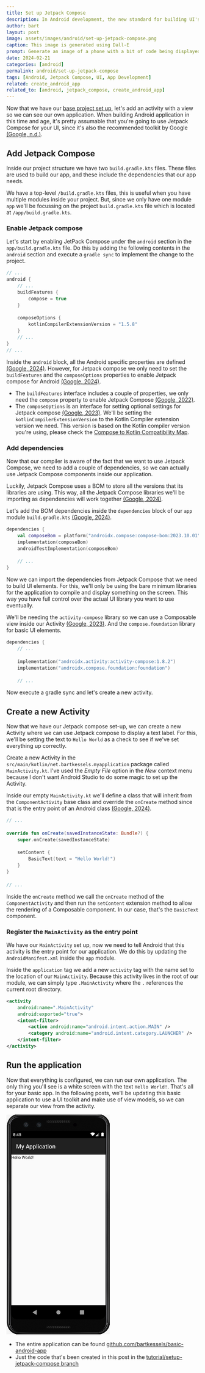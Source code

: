 ```yaml
---
title: Set up Jetpack Compose
description: In Android development, the new standard for building UI's is Jetpack Compose. But how do you actually set it up for your application?
author: bart
layout: post
image: assets/images/android/set-up-jetpack-compose.png
caption: This image is generated using Dall-E
prompt: Generate an image of a phone with a bit of code being displayed behind the Android logo in a minimalistic flat style
date: 2024-02-21
categories: [android]
permalink: android/set-up-jetpack-compose
tags: [Android, Jetpack Compose, UI, App Development]
related: create_android_app
related_to: [android, jetpack_compose, create_android_app]
---
```


Now that we have our [base project set up](./2024-02-14-create-an-android-app.md), let's add an activity with a view so we can see our own application. When building Android application in this time and age, it's pretty assumable that you're going to use Jetpack Compose for your UI, since it's also the recommended toolkit by Google [(Google, n.d.)](https://developer.android.com/jetpack/compose).

## Add Jetpack Compose

Inside our project structure we have two `build.gradle.kts` files. These files are used to build our app, and these include the dependencies that our app needs.

We have a top-level `/build.gradle.kts` files, this is useful when you have multiple modules inside your project. But, since we only have one module `app` we'll be focussing on the project `build.gradle.kts` file which is located at `/app/build.gradle.kts`.

### Enable Jetpack compose

Let's start by enabling JetPack Compose under the `android` section in the `app/build.gradle.kts` file. Do this by adding the following contents in the `android` section and execute a `gradle sync` to implement the change to the project.

```kotlin
// ...
android {
    // ...
    buildFeatures {
        compose = true
    }

    composeOptions {
        kotlinCompilerExtensionVersion = "1.5.8"
    }
    // ...
}
// ...
```

Inside the `android` block, all the Android specific properties are defined [(Google, 2024)](https://developer.android.com/build#sample_app-module_build_script). However, for Jetpack compose we only need to set the `buildFeatures` and the `composeOptions` properties to enable Jetpack compose for Android [(Google, 2024)](https://developer.android.com/jetpack/compose/setup).

* The `buildFeatures` interface includes a couple of properties, we only need the `compose` property to enable Jetpack Compose [(Google, 2022)](https://developer.android.com/reference/tools/gradle-api/7.4/com/android/build/api/dsl/BuildFeatures#compose()).
* The `composeOptions` is an interface for setting optional settings for Jetpack compose [(Google, 2023)](https://developer.android.com/reference/tools/gradle-api/7.2/com/android/build/api/dsl/ComposeOptions). We'll be setting the `kotlinCompilerExtensionVersion` to the Kotlin Compiler extension version we need. This version is based on the Kotlin compiler version you're using, please check the [Compose to Kotlin Compatibility Map](https://developer.android.com/jetpack/androidx/releases/compose-kotlin).

### Add dependencies

Now that our compiler is aware of the fact that we want to use Jetpack Compose, we need to add a couple of dependencies, so we can actually use Jetpack Compose components inside our application.

Luckily, Jetpack Compose uses a BOM to store all the versions that its libraries are using. This way, all the Jetpack Compose libraries we'll be importing as dependencies will work together [(Google, 2024)](https://developer.android.com/jetpack/compose/bom).

Let's add the BOM dependencies inside the `dependencies` block of our `app` module `build.gradle.kts` [(Google, 2024)](https://developer.android.com/jetpack/compose/setup#kotlin_1).

```kotlin
dependencies {
    val composeBom = platform("androidx.compose:compose-bom:2023.10.01")
    implementation(composeBom)
    androidTestImplementation(composeBom)
    
    // ...
}
```

Now we can import the dependencies from Jetpack Compose that we need to build UI elements. For this, we'll only be using the bare minimum libraries for the application to compile and display something on the screen. This way you have full control over the actual UI library you want to use eventually.

We'll be needing the `activity-compose` library so we can use a Composable view inside our Activity [(Google, 2023)](https://developer.android.com/reference/kotlin/androidx/activity/compose/package-summary). And the `compose.foundation` library for basic UI elements.

```kotlin
dependencies {
    // ...
   
    implementation("androidx.activity:activity-compose:1.8.2")
    implementation("androidx.compose.foundation:foundation") 
    
    // ...
```

Now execute a gradle sync and let's create a new activity.

## Create a new Activity

Now that we have our Jetpack compose set-up, we can create a new Activity where we can use Jetpack compose to display a text label. For this, we'll be setting the text to `Hello World` as a check to see if we've set everything up correctly.

Create a new Activity in the `src/main/kotlin/net.bartkessels.myapplication` package called `MainActivity.kt`. I've used the _Empty File_ option in the _New_ context menu because I don't want Android Studio to do some magic to set up the Activity.

Inside our empty `MainActivity.kt` we'll define a class that will inherit from the `ComponentActivity` base class and override the `onCreate` method since that is the entry point of an Android class [(Google, 2024)](https://developer.android.com/guide/components/activities/activity-lifecycle).

```kotlin
// ...

override fun onCreate(savedInstanceState: Bundle?) {
    super.onCreate(savedInstanceState)

    setContent {
        BasicText(text = "Hello World!")
    }
}

// ...

```

Inside the `onCreate` method we call the `onCreate` method of the `ComponentActivity` and then run the `setContent` extension method to allow the rendering of a Composable component. In our case, that's the `BasicText` component.

### Register the `MainActivity` as the entry point

We have our `MainActivity` set up, now we need to tell Android that this activity is the entry point for our application. We do this by updating the `AndroidManifest.xml` inside the `app` module.

Inside the `application` tag we add a new `activity` tag with the name set to the location of our `MainActivity`. Because this activity lives in the root of our module, we can simply type `.MainActivity` where the `.` references the current root directory.

```xml
<activity
    android:name=".MainActivity"
    android:exported="true">
    <intent-filter>
        <action android:name="android.intent.action.MAIN" />
        <category android:name="android.intent.category.LAUNCHER" />
    </intent-filter>
</activity>
```

## Run the application

Now that everything is configured, we can run our own application. The only thing you'll see is a white screen with the text `Hello World!`. That's all for your basic app. In the following posts, we'll be updating this basic application to use a UI toolkit and make use of view models, so we can separate our view from the activity.

![Our basic Android app](/assets/images/android/create-an-application/basic-android-application.png)

* The entire application can be found [github.com/bartkessels/basic-android-app](https://github.com/bartkessels/basic-android-app)
* Just the code that's been created in this post in the [tutorial/setup-jetpack-compose branch](https://github.com/bartkessels/basic-android-app/tree/tutorial/setup-jetpack-compose)